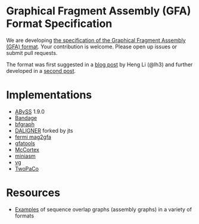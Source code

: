# Graphical Fragment Assembly (GFA) Format Specification

We are developing [the specification of the Graphical Fragment Assembly (GFA) format](GFA-spec.md). Your contribution is welcome. Please open up issues or submit pull requests. 

The format was first suggested in a [blog post](http://lh3.github.io/2014/07/19/a-proposal-of-the-grapical-fragment-assembly-format/) by Heng Li (@lh3) and further developed in a [second post](http://lh3.github.io/2014/07/23/first-update-on-gfa/).

# Implementations

+ [ABySS](https://github.com/bcgsc/abyss) 1.9.0
+ [Bandage](https://rrwick.github.io/Bandage/)
+ [bfgraph](https://github.com/pmelsted/bfgraph)
+ [DALIGNER](https://github.com/jts/daligner) forked by jts
+ [fermi mag2gfa](https://github.com/lh3/mag2gfa)
+ [gfatools](https://github.com/lh3/gfatools)
+ [McCortex](https://github.com/mcveanlab/mccortex)
+ [miniasm](https://github.com/lh3/miniasm)
+ [vg](https://github.com/ekg/vg) 
+ [TwoPaCo](https://github.com/medvedevgroup/TwoPaCo)

# Resources

+ [Examples](https://github.com/sjackman/assembly-graph) of sequence overlap graphs (assembly graphs) in a variety of formats
